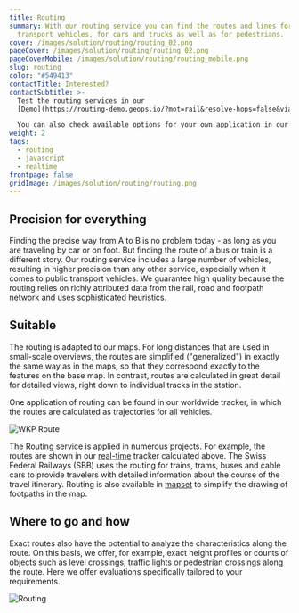 ```yaml
---
title: Routing
summary: With our routing service you can find the routes and lines for public
  transport vehicles, for cars and trucks as well as for pedestrians.
cover: /images/solution/routing/routing_02.png
pageCover: /images/solution/routing/routing_02.png
pageCoverMobile: /images/solution/routing/routing_mobile.png
slug: routing
color: "#549413"
contactTitle: Interested?
contactSubtitle: >-
  Test the routing services in our
  [Demo](https://routing-demo.geops.io/?mot=rail&resolve-hops=false&via=!ea8f400924c27e0a%7C!df7a9a3dec3a3960&x=979136.73&y=5881128.6&z=8.132015913583293).

  You can also check available options for your own application in our [Developer Portal](https://developer.geops.io/).
weight: 2
tags:
  - routing
  - javascript
  - realtime
frontpage: false
gridImage: /images/solution/routing/routing.png
---
```

## Precision for everything

Finding the precise way from A to B is no problem today - as long as you are traveling by car or on foot. But finding the route of a bus or train is a different story. Our routing service includes a large number of vehicles, resulting in higher precision than any other service, especially when it comes to public transport vehicles. We guarantee high quality because the routing relies on richly attributed data from the rail, road and footpath network and uses sophisticated heuristics.

## Suitable

The routing is adapted to our maps. For long distances that are used in small-scale overviews, the routes are simplified ("generalized") in exactly the same way as in the maps, so that they correspond exactly to the features on the base map. In contrast, routes are calculated in great detail for detailed views, right down to individual tracks in the station.

One application of routing can be found in our worldwide tracker, in which the routes are calculated as trajectories for all vehicles.

![WKP Route](/images/solution/routing/routing_960.png "WKP Route")

The Routing service is applied in numerous projects. For example, the routes are shown in our [real-time](https://maps2.trafimage.ch/ch.sbb.netzkarte?baselayers=ch.sbb.netzkarte,ch.sbb.netzkarte.dark,ch.sbb.netzkarte.luftbild.group,ch.sbb.netzkarte.landeskarte,ch.sbb.netzkarte.landeskarte.grau&lang=de&layers=ch.sbb.puenktlichkeit-all&x=925472&y=5920000&z=9) tracker calculated above. The Swiss Federal Railways (SBB) uses the routing for trains, trams, buses and cable cars to provide travelers with detailed information about the course of the travel itinerary. Routing is also available in [mapset](https://mapset.io/) to simplify the drawing of footpaths in the map.

## Where to go and how

Exact routes also have the potential to analyze the characteristics along the route. On this basis, we offer, for example, exact height profiles or counts of objects such as level crossings, traffic lights or pedestrian crossings along the route. Here we offer evaluations specifically tailored to your requirements.

![Routing](/images/solution/routing/routingscreenshot.jpg "Routing")